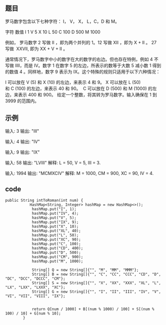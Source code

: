 ## 题目
罗马数字包含以下七种字符： I， V， X， L，C，D 和 M。

字符          数值
I             1
V             5
X             10
L             50
C             100
D             500
M             1000

例如， 罗马数字 2 写做 II ，即为两个并列的 1。12 写做 XII ，即为 X + II 。 27 写做  XXVII, 即为 XX + V + II 。

通常情况下，罗马数字中小的数字在大的数字的右边。但也存在特例，例如 4 不写做 IIII，而是 IV。数字 1 在数字 5 的左边，所表示的数等于大数 5 减小数 1 得到的数值 4 。同样地，数字 9 表示为 IX。这个特殊的规则只适用于以下六种情况：

I 可以放在 V (5) 和 X (10) 的左边，来表示 4 和 9。
X 可以放在 L (50) 和 C (100) 的左边，来表示 40 和 90。 
C 可以放在 D (500) 和 M (1000) 的左边，来表示 400 和 900。
给定一个整数，将其转为罗马数字。输入确保在 1 到 3999 的范围内。

## 示例
输入: 3
输出: "III"

输入: 4
输出: "IV"

输入: 9
输出: "IX"

输入: 58
输出: "LVIII"
解释: L = 50, V = 5, III = 3.

输入: 1994
输出: "MCMXCIV"
解释: M = 1000, CM = 900, XC = 90, IV = 4.

## code
```
public String intToRoman(int num) {
	       HashMap<String, Integer> hashMap = new HashMap<>();
	        hashMap.put("I", 1);
	        hashMap.put("IV", 4);
	        hashMap.put("V", 5);
	        hashMap.put("IX", 9);
	        hashMap.put("X", 10);
	        hashMap.put("XL", 40);
	        hashMap.put("L", 50);
	        hashMap.put("XC", 90);
	        hashMap.put("C", 100);
	        hashMap.put("CD", 400);
	        hashMap.put("D", 500);
	        hashMap.put("CM", 900);
	        hashMap.put("M", 1000);

	        String[] Q = new String[]{"", "M", "MM", "MMM"};
	        String[] B = new String[]{"", "C", "CC", "CCC", "CD", "D", "DC", "DCC", "DCCC", "CM"};
	        String[] S = new String[]{"", "X", "XX", "XXX", "XL", "L", "LX", "LXX", "LXXX", "XC"};
	        String[] G = new String[]{"", "I", "II", "III", "IV", "V", "VI", "VII", "VIII", "IX"};


	        return Q[num / 1000] + B[(num % 1000) / 100] + S[(num % 100) / 10] + G[num % 10];
	    }
```









